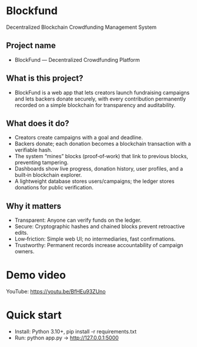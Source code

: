 # Blockfund
Decentralized Blockchain Crowdfunding Management System

## Project name
- BlockFund — Decentralized Crowdfunding Platform

## What is this project?
- BlockFund is a web app that lets creators launch fundraising campaigns and lets backers donate securely, with every contribution permanently recorded on a simple blockchain for transparency and auditability.

## What does it do?
- Creators create campaigns with a goal and deadline.<br>
- Backers donate; each donation becomes a blockchain transaction with a verifiable hash.<br>
- The system “mines” blocks (proof‑of‑work) that link to previous blocks, preventing tampering.<br>
- Dashboards show live progress, donation history, user profiles, and a built‑in blockchain explorer.<br>
- A lightweight database stores users/campaigns; the ledger stores donations for public verification.<br>

## Why it matters
- Transparent: Anyone can verify funds on the ledger.<br>
- Secure: Cryptographic hashes and chained blocks prevent retroactive edits.<br>
- Low‑friction: Simple web UI; no intermediaries, fast confirmations.<br>
- Trustworthy: Permanent records increase accountability of campaign owners.<br>

# Demo video
YouTube: https://youtu.be/BfHEu93ZUno

# Quick start
- Install: Python 3.10+, pip install -r requirements.txt
- Run: python app.py → http://127.0.0.1:5000

